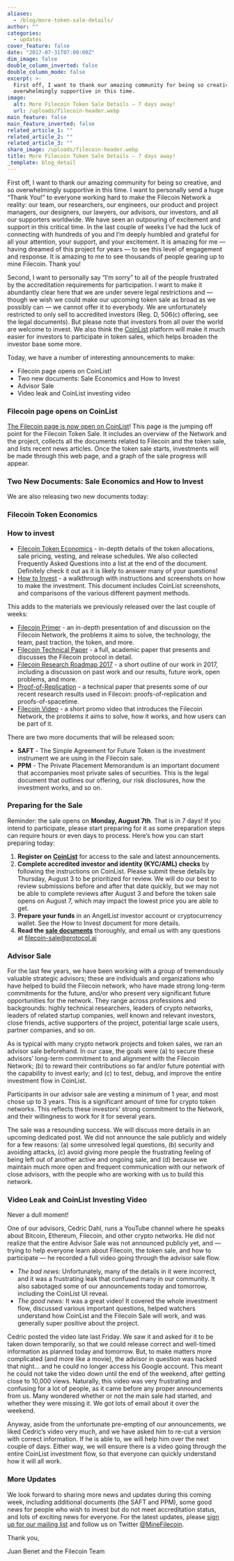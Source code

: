 ```yaml
---
aliases:
  - /blog/more-token-sale-details/
author: ""
categories:
  - updates
cover_feature: false
date: "2017-07-31T07:00:00Z"
dim_image: false
double_column_inverted: false
double_column_mode: false
excerpt: >-
  First off, I want to thank our amazing community for being so creative, and so
  overwhelmingly supportive in this time.
image:
  alt: More Filecoin Token Sale Details — 7 days away!
  url: /uploads/filecoin-header.webp
main_feature: false
main_feature_inverted: false
related_article_1: ""
related_article_2: ""
related_article_3: ""
share_image: /uploads/filecoin-header.webp
title: More Filecoin Token Sale Details — 7 days away!
_template: blog_detail
---
```


First off, I want to thank our amazing community for being so creative, and so overwhelmingly supportive in this time. I want to personally send a huge “Thank You!” to everyone working hard to make the Filecoin Network a reality: our team, our researchers, our engineers, our product and project managers, our designers, our lawyers, our advisors, our investors, and all our supporters worldwide. We have seen an outpouring of excitement and support in this critical time. In the last couple of weeks I’ve had the luck of connecting with hundreds of you and I’m deeply humbled and grateful for all your attention, your support, and your excitement. It is amazing for me — having dreamed of this project for years — to see this level of engagement and response. It is amazing to me to see thousands of people gearing up to mine Filecoin. Thank you!

Second, I want to personally say “I’m sorry” to all of the people frustrated by the accreditation requirements for participation. I want to make it abundantly clear here that we are under severe legal restrictions and — though we wish we could make our upcoming token sale as broad as we possibly can — we cannot offer it to everybody. We are unfortunately restricted to only sell to accredited investors (Reg. D, 506(c) offering, see the legal documents). But please note that investors from all over the world are welcome to invest. We also think the [CoinList](https://coinlist.co/) platform will make it much easier for investors to participate in token sales, which helps broaden the investor base some more.

Today, we have a number of interesting announcements to make:

- Filecoin page opens on CoinList!
- Two new documents: Sale Economics and How to Invest
- Advisor Sale
- Video leak and CoinList investing video

### Filecoin page opens on CoinList

[The Filecoin page is now open on CoinList](https://coinlist.co/currencies/filecoin)! This page is the jumping off point for the Filecoin Token Sale. It includes an overview of the Network and the project, collects all the documents related to Filecoin and the token sale, and lists recent news articles. Once the token sale starts, investments will be made through this web page, and a graph of the sale progress will appear.

### Two New Documents: Sale Economics and How to Invest

We are also releasing two new documents today:

### Filecoin Token Economics

### How to invest

- [Filecoin Token Economics](https://coinlist.co/static/media/Filecoin-Sale-Economics.0ae9a53f.pdf) - in-depth details of the token allocations, sale pricing, vesting, and release schedules. We also collected Frequently Asked Questions into a list at the end of the document. Definitely check it out as it is likely to answer many of your questions!
- [How to Invest](https://coinlist.co/static/media/How-to-Invest.3b7eff88.pdf) - a walkthrough with instructions and screenshots on how to make the investment. This document includes CoinList screenshots, and comparisons of the various different payment methods.

This adds to the materials we previously released over the last couple of weeks:

- [Filecoin Primer](https://ipfs.tech) - an in-depth presentation of and discussion on the Filecoin Network, the problems it aims to solve, the technology, the team, past traction, the token, and more.
- [Filecoin Technical Paper](https://filecoin.io/vintage/filecoin.pdf) - a full, academic paper that presents and discusses the Filecoin protocol in detail.
- [Filecoin Research Roadmap 2017](http://filecoin.io/vintage/research-roadmap-2017.pdf) - a short outline of our work in 2017, including a discussion on past work and our results, future work, open problems, and more.
- [Proof-of-Replication](http://filecoin.io/vintage/proof-of-replication.pdf) - a technical paper that presents some of our recent research results used in Filecoin: proofs-of-replication and proofs-of-spacetime.
- [Filecoin Video](https://www.youtube.com/watch?v=EClPAFPeXIQ) - a short promo video that introduces the Filecoin Network, the problems it aims to solve, how it works, and how users can be part of it.

There are two more documents that will be released soon:

- **SAFT** - The Simple Agreement for Future Token is the investment instrument we are using in the Filecoin sale.
- **PPM** - The Private Placement Memorandum is an important document that accompanies most private sales of securities. This is the legal document that outlines our offering, our risk disclosures, how the investment works, and so on.

### Preparing for the Sale

Reminder: the sale opens on **Monday, August 7th**. That is in 7 days! If you intend to participate, please start preparing for it as some preparation steps can require hours or even days to process. Here’s how you can start preparing today:

1. **Register on** [**CoinList**](http://coinlist.co/) for access to the sale and latest announcements.
2. **Complete accredited investor and identity (KYC/AML) checks** by following the instructions on CoinList. Please submit these details by Thursday, August 3 to be prioritized for review. We will do our best to review submissions before and after that date quickly, but we may not be able to complete reviews after August 3 and before the token sale opens on August 7, which may impact the lowest price you are able to get.
3. **Prepare your funds** in an AngelList investor account or cryptocurrency wallet. See the How to Invest document for more details.
4. **Read the** [**sale documents**](https://coinlist.co/currencies/filecoin) thoroughly, and email us with any questions at filecoin-sale@protocol.ai

### Advisor Sale

For the last few years, we have been working with a group of tremendously valuable strategic advisors; these are individuals and organizations who have helped to build the Filecoin network, who have made strong long-term commitments for the future, and/or who present very significant future opportunities for the network. They range across professions and backgrounds: highly technical researchers, leaders of crypto networks, leaders of related startup companies, well known and relevant investors, close friends, active supporters of the project, potential large scale users, partner companies, and so on.

As is typical with many crypto network projects and token sales, we ran an advisor sale beforehand. In our case, the goals were (a) to secure these advisors’ long-term commitment to and alignment with the Filecoin Network; (b) to reward their contributions so far and/or future potential with the capability to invest early; and (c) to test, debug, and improve the entire investment flow in CoinList.

Participants in our advisor sale are vesting a minimum of 1 year, and most chose up to 3 years. This is a significant amount of time for crypto token networks. This reflects these investors’ strong commitment to the Network, and their willingness to work for it for several years.

The sale was a resounding success. We will discuss more details in an upcoming dedicated post. We did not announce the sale publicly and widely for a few reasons: (a) some unresolved legal questions, (b) security and avoiding attacks, (c) avoid giving more people the frustrating feeling of being left out of another active and ongoing sale, and (d) because we maintain much more open and frequent communication with our network of close advisors, with the people who are working with us to build this network.

### Video Leak and CoinList Investing Video

Never a dull moment!

One of our advisors, Cedric Dahl, runs a YouTube channel where he speaks about Bitcoin, Ethereum, Filecoin, and other crypto networks. He did not realize that the entire Advisor Sale was not announced publicly yet, and — trying to help everyone learn about Filecoin, the token sale, and how to participate — he recorded a full video going through the advisor sale flow.

- _The bad news:_ Unfortunately, many of the details in it were incorrect, and it was a frustrating leak that confused many in our community. It also sabotaged some of our announcements today and tomorrow, including the CoinList UI reveal.
- _The good news:_ It was a great video! It covered the whole investment flow, discussed various important questions, helped watchers understand how CoinList and the Filecoin Sale will work, and was generally super positive about the project.

Cedric posted the video late last Friday. We saw it and asked for it to be taken down temporarily, so that we could release correct and well-timed information as planned today and tomorrow. But, to make matters more complicated (and more like a movie), the advisor in question was hacked that night… and he could no longer access his Google account. This meant he could not take the video down until the end of the weekend, after getting close to 10,000 views. Naturally, this video was very frustrating and confusing for a lot of people, as it came before any proper announcements from us. Many wondered whether or not the main sale had started, and whether they were missing it. We got lots of email about it over the weekend.

Anyway, aside from the unfortunate pre-empting of our announcements, we liked Cedric’s video very much, and we have asked him to re-cut a version with correct information. If he is able to, we will help him over the next couple of days. Either way, we will ensure there is a video going through the entire CoinList investment flow, so that everyone can quickly understand how it will all work.

### More Updates

We look forward to sharing more news and updates during this coming week, including additional documents (the SAFT and PPM), some good news for people who wish to invest but do not meet accreditation status, and lots of exciting news for everyone. For the latest updates, please [sign up for our mailing list](http://filecoin.io/) and follow us on Twitter [@MineFilecoin](https://twitter.com/minefilecoin).

Thank you,

Juan Benet and the Filecoin Team
